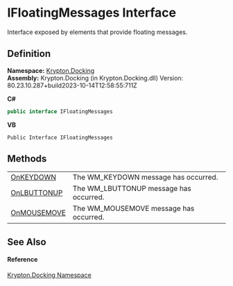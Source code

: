 # IFloatingMessages Interface


Interface exposed by elements that provide floating messages.



## Definition
**Namespace:** <a href="98399376-cf41-9454-4b4d-4fab2ca20bc7.md">Krypton.Docking</a>  
**Assembly:** Krypton.Docking (in Krypton.Docking.dll) Version: 80.23.10.287+build2023-10-14T12:58:55:711Z

**C#**
``` C#
public interface IFloatingMessages
```
**VB**
``` VB
Public Interface IFloatingMessages
```



## Methods
<table>
<tr>
<td><a href="565bb722-7fbf-cc95-4a2f-92786da65f05.md">OnKEYDOWN</a></td>
<td>The WM_KEYDOWN message has occurred.</td></tr>
<tr>
<td><a href="230e66b4-b762-f0ed-c648-e8e6eb5cd28f.md">OnLBUTTONUP</a></td>
<td>The WM_LBUTTONUP message has occurred.</td></tr>
<tr>
<td><a href="09965b78-73b7-fb8b-be6d-9cde169edb6f.md">OnMOUSEMOVE</a></td>
<td>The WM_MOUSEMOVE message has occurred.</td></tr>
</table>

## See Also


#### Reference
<a href="98399376-cf41-9454-4b4d-4fab2ca20bc7.md">Krypton.Docking Namespace</a>  
